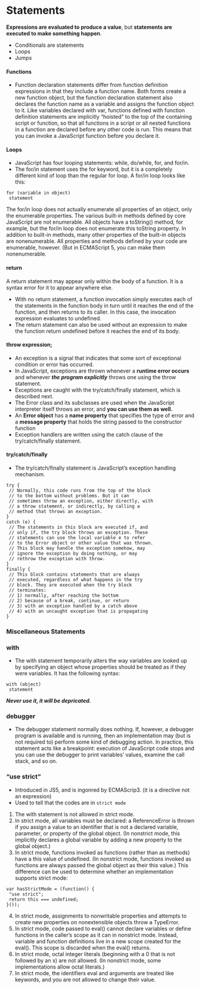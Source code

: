 # Statements
**Expressions are evaluated to produce a value**, but **statements are executed to make something happen**.
- Conditionals are statements
- Loops
- Jumps 

#### Functions
- Function declaration statements differ from function definition expressions in that they include a function name. Both
forms create a new function object, but the function declaration statement also declares the function name as a variable and assigns the function object to it. Like variables declared with var, functions defined with function definition statements are implicitly “hoisted” to the top of the containing script or function, so that all functions in a script or all nested functions in a function are declared before any other code is run. This means that you can invoke a JavaScript function before you declare it.

#### Loops
- JavaScript has four looping statements: while, do/while, for, and for/in.
- The for/in statement uses the for keyword, but it is a completely different kind of loop than the regular for loop. A for/in loop looks like this:
```
for (variable in object)
 statement
```
The for/in loop does not actually enumerate all properties of an object, only the enumerable properties. The various built-in methods defined by core JavaScript are not enumerable. All objects have a toString() method, for example, but the for/in loop does not enumerate this toString property. In addition to built-in methods, many other properties of the built-in objects are nonenumerable. All properties and methods defined by your code are enumerable, however. (But in ECMAScript 5, you can make them nonenumerable.

#### return
A return statement may appear only within the body of a function. It is a syntax error for it to appear anywhere else. 
- With no return statement, a function invocation simply executes each of the statements in the function body in turn until it reaches the end of the function, and then returns to its caller. In this case, the invocation expression evaluates to undefined.
- The return statement can also be used without an expression to make the function return undefined before it reaches the end of its body.

#### throw expression;
- An exception is a signal that indicates that some sort of exceptional condition or error has occurred. 
- In JavaScript, exceptions are thrown whenever a **runtime error occurs** and whenever ***the program explicitly*** throws one using the throw statement.
-  Exceptions are caught with the try/catch/finally statement, which is described next.
- The Error class and its subclasses are used when the JavaScript interpreter itself throws an error, and **you can use them as well.**
-  An **Error object** has a **name property** that specifies the type of error and a **message property** that holds the string passed to the constructor function
- Exception handlers are written using the catch clause of the try/catch/finally statement.

#### try/catch/finally
- The try/catch/finally statement is JavaScript’s exception handling mechanism. 
```
try {
 // Normally, this code runs from the top of the block
 // to the bottom without problems. But it can
 // sometimes throw an exception, either directly, with
 // a throw statement, or indirectly, by calling a
 // method that throws an exception.
}
catch (e) {
 // The statements in this block are executed if, and
 // only if, the try block throws an exception. These
 // statements can use the local variable e to refer
 // to the Error object or other value that was thrown.
 // This block may handle the exception somehow, may
 // ignore the exception by doing nothing, or may
 // rethrow the exception with throw.
}
finally {
 // This block contains statements that are always
 // executed, regardless of what happens in the try
 // block. They are executed when the try block
 // terminates:
 // 1) normally, after reaching the bottom
 // 2) because of a break, continue, or return
 // 3) with an exception handled by a catch above
 // 4) with an uncaught exception that is propagating
}
```

### Miscellaneous Statements
### with
- The with statement temporarily alters the way variables are looked up by specifying an object whose properties should be treated as if they were variables. It has the following syntax:
```
with (object)
 statement
```
***Never use it, it will be depricated.***

### debugger
- The debugger statement normally does nothing. If, however, a debugger program is available and is running, then an implementation
may (but is not required to) perform some kind of debugging action. In practice, this statement acts like a breakpoint: execution of JavaScript code stops and you can use the debugger to print variables’ values, examine the call stack, and so on. 

### “use strict”
- Introduced in JS5, and is ingonred by ECMAScrip3. (it is a directive not an expression)
- Used to tell that the codes are in `strict mode`
1. The with statement is not allowed in strict mode.
2. In strict mode, all variables must be declared: a ReferenceError is thrown if you assign a value to an identifier that
is not a declared variable, parameter, or property of the global object. (In nonstrict mode, this implicitly declares
a global variable by adding a new property to the global object.)
3. In strict mode, functions invoked as functions (rather than as methods) have a this value of undefined. (In nonstrict
mode, functions invoked as functions are always passed the global object as their this value.) This difference can be used to determine whether an implementation supports strict mode:
```
var hasStrictMode = (function() {
 "use strict";
 return this === undefined;
}());
```
4. In strict mode, assignments to nonwritable properties and attempts to create new properties on nonextensible objects throw a TypeError.
5. In strict mode, code passed to eval() cannot declare variables or define functions in the caller’s scope as it can in
nonstrict mode. Instead, variable and function definitions live in a new scope created for the eval(). This scope is discarded when the eval() returns.
6. In strict mode, octal integer literals (beginning with a 0 that is not followed by an x) are not allowed. (In nonstrict mode, some implementations allow octal literals.)
7. In strict mode, the identifiers eval and arguments are treated like keywords, and you are not allowed to change their value. 
